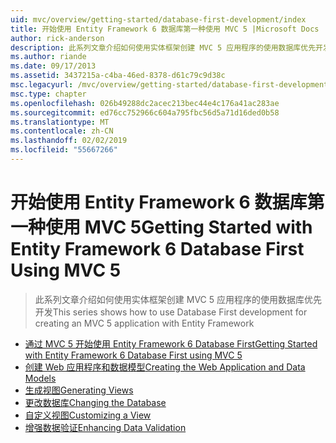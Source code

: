 ```yaml
---
uid: mvc/overview/getting-started/database-first-development/index
title: 开始使用 Entity Framework 6 数据库第一种使用 MVC 5 |Microsoft Docs
author: rick-anderson
description: 此系列文章介绍如何使用实体框架创建 MVC 5 应用程序的使用数据库优先开发
ms.author: riande
ms.date: 09/17/2013
ms.assetid: 3437215a-c4ba-46ed-8378-d61c79c9d38c
msc.legacyurl: /mvc/overview/getting-started/database-first-development
msc.type: chapter
ms.openlocfilehash: 026b49288dc2acec213bec44e4c176a41ac283ae
ms.sourcegitcommit: ed76cc752966c604a795fbc56d5a71d16ded0b58
ms.translationtype: MT
ms.contentlocale: zh-CN
ms.lasthandoff: 02/02/2019
ms.locfileid: "55667266"
---
```

<a name="getting-started-with-entity-framework-6-database-first-using-mvc-5"></a><span data-ttu-id="4562a-103">开始使用 Entity Framework 6 数据库第一种使用 MVC 5</span><span class="sxs-lookup"><span data-stu-id="4562a-103">Getting Started with Entity Framework 6 Database First Using MVC 5</span></span>
====================
> <span data-ttu-id="4562a-104">此系列文章介绍如何使用实体框架创建 MVC 5 应用程序的使用数据库优先开发</span><span class="sxs-lookup"><span data-stu-id="4562a-104">This series shows how to use Database First development for creating an MVC 5 application with Entity Framework</span></span>


- [<span data-ttu-id="4562a-105">通过 MVC 5 开始使用 Entity Framework 6 Database First</span><span class="sxs-lookup"><span data-stu-id="4562a-105">Getting Started with Entity Framework 6 Database First using MVC 5</span></span>](setting-up-database.md)
- [<span data-ttu-id="4562a-106">创建 Web 应用程序和数据模型</span><span class="sxs-lookup"><span data-stu-id="4562a-106">Creating the Web Application and Data Models</span></span>](creating-the-web-application.md)
- [<span data-ttu-id="4562a-107">生成视图</span><span class="sxs-lookup"><span data-stu-id="4562a-107">Generating Views</span></span>](generating-views.md)
- [<span data-ttu-id="4562a-108">更改数据库</span><span class="sxs-lookup"><span data-stu-id="4562a-108">Changing the Database</span></span>](changing-the-database.md)
- [<span data-ttu-id="4562a-109">自定义视图</span><span class="sxs-lookup"><span data-stu-id="4562a-109">Customizing a View</span></span>](customizing-a-view.md)
- [<span data-ttu-id="4562a-110">增强数据验证</span><span class="sxs-lookup"><span data-stu-id="4562a-110">Enhancing Data Validation</span></span>](enhancing-data-validation.md)
